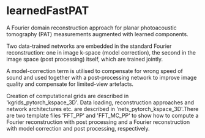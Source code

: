 # learnedFastPAT
A Fourier domain reconstruction approach for planar photoacoustic tomography (PAT) measurements augmented with learned components.

Two data-trained networks are embedded in the standard Fourier reconstruction: one in image k-space (model correction), the second in the image space (post processing) itself, which are trained jointly. 

A model-correction term is utilised to compensate for wrong speed of sound and used together with a post-processing network to improve image quality and compensate for limited-view artefacts.

Creation of computational grids are described in 'kgrids_pytorch_kspace_3D'. Data loading, reconstruction approaches and network architectures etc. are described in 'nets_pytorch_kspace_3D'.There are two template files 'FFT_PP' and 'FFT_MC_PP' to show how to compute a Fourier reconstruction with post processing and a Fourier reconstruction with model correction and post processing, respectively. 
